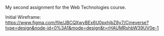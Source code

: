My second assignment for the Web Technologies course.



Initial Wireframe:
https://www.figma.com/file/JBCQXwyBEx6U0pxhjbZ8y7/Cineverse?type=design&node-id=0%3A1&mode=design&t=rHAUMRshbW39UV0e-1
